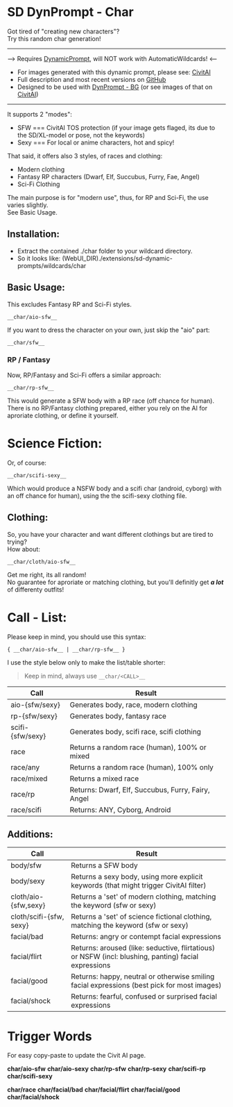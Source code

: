 # SD DynPrompt - Char

Got tired of "creating new characters"? \
Try this random char generation!

--------------------

--> Requires [DynamicPrompt](https://github.com/adieyal/sd-dynamic-prompts), will NOT work with AutomaticWildcards! <--

* For images generated with this dynamic prompt, please see: [CivitAI](https://civitai.com/models/178779/dynamicprompt-char)
* Full description and most recent versions on [GitHub](https://github.com/sri-arjuna/SD-DynPrompt-Char)
* Designed to be used with [DynPrompt - BG](https://github.com/sri-arjuna/SD-DynPrompt-BG) (or see images of that on [CivitAI](https://civitai.com/models/160192/background-xl))

--------------------

It supports 2 "modes":
* SFW === CivitAI TOS protection (if your image gets flaged, its due to the SD/XL-model or pose, not the keywords)
* Sexy === For local or anime characters, hot and spicy!

That said, it offers also 3 styles, of races and clothing:
* Modern clothing
* Fantasy RP characters (Dwarf, Elf, Succubus, Furry, Fae, Angel)
* Sci-Fi Clothing

The main purpose is for "modern use", thus, for RP and Sci-Fi, the use varies slightly. \
See Basic Usage.

## Installation:

* Extract the contained ./char folder to your wildcard directory.
* So it looks like: (WebUI_DIR)./extensions/sd-dynamic-prompts/wildcards/char


## Basic Usage:

This excludes Fantasy RP and Sci-Fi styles.

	__char/aio-sfw__

If you want to dress the character on your own, just skip the "aio" part:

	__char/sfw__

### RP / Fantasy

Now, RP/Fantasy and Sci-Fi offers a similar approach:

	__char/rp-sfw__

This would generate a SFW body with a RP race (off chance for human). \
There is no RP/Fantasy clothing prepared, either you rely on the AI for aproriate clothing, or define it yourself.

# Science Fiction:

Or, of course:

	__char/scifi-sexy__

Which would produce a NSFW body and a scifi char (android, cyborg) with an off chance for human), using the the scifi-sexy clothing file.

## Clothing:

So, you have your character and want different clothings but are tired to trying? \
How about:

	__char/cloth/aio-sfw__

Get me right, its all random! \
No guarantee for aproriate or matching clothing, but you'll definitly get ***a lot*** of differenty outfits!



# Call - List:

Please keep in mind, you should use this syntax:

	{ __char/aio-sfw__ | __char/rp-sfw__ }

I use the style below only to make the list/table shorter:

> Keep in mind, always use ``__char/<CALL>__``

| Call 				| Result		|
|-------------------|---------------|
| aio-{sfw/sexy}	| Generates body, race, modern clothing 		|
| rp-{sfw/sexy}		| Generates body, fantasy race 					|
| scifi-{sfw/sexy}	| Generates body, scifi race, scifi clothing 	|
| race 				| Returns a random race (human), 100% or mixed	|
| race/any 			| Returns a random race (human), 100% only		|
| race/mixed		| Returns a mixed race 							|
| race/rp 			| Returns: Dwarf, Elf, Succubus, Furry, Fairy, Angel |
| race/scifi 		| Returns: ANY, Cyborg, Android 				|


## Additions:

| Call 				| Result		|
|-------------------|---------------|
| body/sfw 			| Returns a SFW body |
| body/sexy 		| Returns a sexy body, using more explicit keywords (that might trigger CivitAI filter)
| cloth/aio-{sfw,sexy} 		| Returns a 'set' of modern clothing, matching the keyword (sfw or sexy)
| cloth/scifi-{sfw, sexy} 	| Returns a 'set' of science fictional clothing, matching the keyword (sfw or sexy)
| facial/bad 		| Returns: angry or contempt facial expressions 														|
| facial/flirt 		| Returns: aroused (like: seductive, flirtatious) or NSFW (incl: blushing, panting) facial expressions 	|
| facial/good 		| Returns: happy, neutral or otherwise smiling facial expressions 	(best pick for most images)			|
| facial/shock 		| Returns: fearful, confused or surprised facial expressions 											|



# Trigger Words

For easy copy-paste to update the Civit AI page.

__char/aio-sfw__
__char/aio-sexy__
__char/rp-sfw__
__char/rp-sexy__
__char/scifi-rp__
__char/scifi-sexy__

__char/race__
__char/facial/bad__
__char/facial/flirt__
__char/facial/good__
__char/facial/shock__
